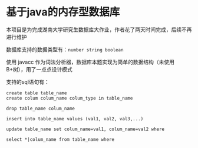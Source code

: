 # 基于java的内存型数据库

本项目是为完成湖南大学研究生数据库大作业，作者花了两天时间完成，后续不再进行维护

数据库支持的数据类型有：`number string boolean`

使用 javacc 作为词法分析器，数据库本题实现为简单的数据结构（未使用B+树），用了一点点设计模式

支持的sql语句有：

    create table table_name
    create colum colum_name colum_type in table_name
    
    drop table_name colum_name
    
    insert into table_name values (val1, val2, val3,...)
    
    update table_name set colum_name=val1, colum_name=val2 where
    
    select *|colum_name from table_name where 

